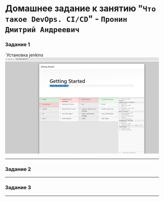 # Домашнее задание к занятию "`Что такое DevOps. CI/CD`" - `Пронин Дмитрий Андреевич`




### Задание 1

`Установка jenkins
![Установка jenkins](https://github.com/dmitriypronin48/fork-cicd/blob/main/img/z1-1.jpg)





---

### Задание 2


---

### Задание 3




---


